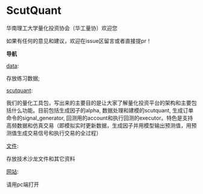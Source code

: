 # ScutQuant
华南理工大学量化投资协会（华工量协）欢迎您

如果有任何的意见和建议，欢迎在issue区留言或者直接提pr！

**导航**


[data](https://github.com/HaoningChen/ScutQuant/tree/main/data): 

存放练习数据;  

[scutquant](https://github.com/HaoningChen/ScutQuant/tree/main/scutquant):

我们的量化工具包，写出来的主要目的是让大家了解量化投资平台的架构和主要包括什么功能。目前包括生成因子的alpha, 数据处理和建模的scutquant, 生成订单命令的signal_generator, 回测用的account和执行回测的executor。特色是支持高频数据和仿真交易（即模拟实时更新数据，生成因子并用模型输出预测值，用预测值生成交易信号和执行交易的全过程）

[文件](https://github.com/HaoningChen/ScutQuant/tree/main/文件): 

存放技术沙龙文件和其它资料  

[网站](https://haoningchen.github.io/ScutQuant/): 

请用pc端打开
